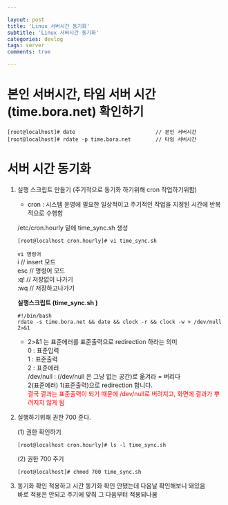 ```yaml
---

layout: post
title: 'Linux 서버시간 동기화'
subtitle: 'Linux 서버시간 동기화'
categories: devlog
tags: server
comments: true

---
```



# 본인 서버시간, 타임 서버 시간(time.bora.net) 확인하기

```linux
[root@localhost]# date							// 본인 서버시간
[root@localhost]# rdate -p time.bora.net		// 타임 서버시간
```

# 서버 시간 동기화


1. 실행 스크립트 만들기 (주기적으로 동기화 하기위해 cron 작업하기위함)
	-	cron : 시스템 운영에 필요한 일상적이고 주기적인 작업을 지정된 시간에 반복적으로 수행함

	/etc/cron.hourly 밑에 time_sync.sh 생성
	```linux
	[root@localhost cron.hourly]# vi time_sync.sh
	```
	`vi 명령어`  
	i // insert 모드  
	esc // 명령어 모드  
	:q! //  저장없이 나가기  
	:wq // 저장하고나가기  

	<span style = "font-weight : bold">실행스크립트 (time_sync.sh )</span>
	```
	#!/bin/bash  
	rdate -s time.bora.net && date && clock -r && clock -w > /dev/null 2>&1
	```
	- 2>&1 는 표준에러를 표준출력으로 redirection 하라는 의미  
	0 : 표준입력  
	1 : 표준출력  
	2 : 표준에러  
/dev/null : (/dev/null 은 그냥 없는 공간)로 옮겨라 = 버리다  
2(표준에러) 1(표준출력)으로 redirection 합니다.  
<span style = "color : red">결국 결과는 표준출력이 되기 때문에 /dev/null로 버려지고, 화면에 결과가 뿌려지지 않게 됨</span>

2. 실행하기위해 권한 700 준다.  
	
	(1) 권한 확인하기
	```linux
	[root@localhost cron.hourly]# ls -l time_sync.sh
	```
	(2) 권한 700 주기
	```linux
	[root@localhost]# chmod 700 time_sync.sh
	```



3. 동기화 확인
	적용하고 시간 동기화 확인 안됐는데 다음날 확인해보니 돼있음  
	바로 적용은 안되고 주기에 맞춰 그 다음부터 적용되나봄